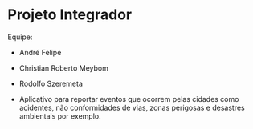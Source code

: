 # Projeto Integrador

Equipe: 
- André Felipe
- Christian Roberto Meybom
- Rodolfo Szeremeta

- Aplicativo para reportar eventos que ocorrem pelas cidades como acidentes, não conformidades de vias, zonas perigosas e desastres ambientais por exemplo.

